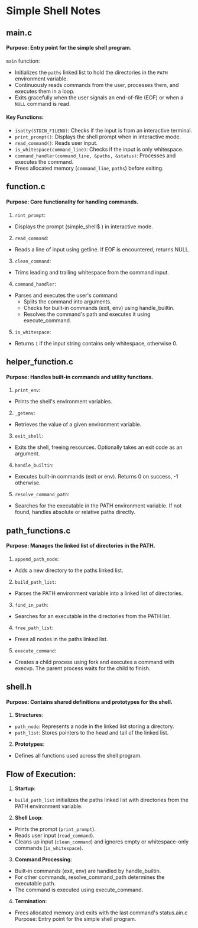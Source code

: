 # Simple Shell Notes

## main.c
#### Purpose: Entry point for the simple shell program.

`main` function:
- Initializes the `paths` linked list to hold the directories in the `PATH` environment variable.
- Continuously reads commands from the user, processes them, and executes them in a loop.
- Exits gracefully when the user signals an end-of-file (EOF) or when a `NULL` command is read.

#### Key Functions:

- `isatty(STDIN_FILENO)`: Checks if the input is from an interactive terminal.
- `print_prompt()`: Displays the shell prompt when in interactive mode.
- `read_command()`: Reads user input.
- `is_whitespace(command_line)`: Checks if the input is only whitespace.
- `command_handler(command_line, &paths, &status)`: Processes and executes the command.
- Frees allocated memory (`command_line`, `paths`) before exiting.

## function.c
#### Purpose: Core functionality for handling commands.

1. `rint_prompt`:
- Displays the prompt (simple_shell$ ) in interactive mode.
2. `read_command`:
- Reads a line of input using getline. If EOF is encountered, returns NULL.
3. `clean_command`:
- Trims leading and trailing whitespace from the command input.
4. `command_handler`:
- Parses and executes the user's command:
    - Splits the command into arguments.
    - Checks for built-in commands (exit, env) using handle_builtin.
    - Resolves the command's path and executes it using execute_command.
5. `is_whitespace`:
- Returns `1` if the input string contains only whitespace, otherwise 0.

## helper_function.c
#### Purpose: Handles built-in commands and utility functions.

1. `print_env`:
- Prints the shell's environment variables.
2. `_getenv`:
- Retrieves the value of a given environment variable.
3. `exit_shell`:
- Exits the shell, freeing resources. Optionally takes an exit code as an argument.
4. `handle_builtin`:
- Executes built-in commands (exit or env). Returns 0 on success, -1 otherwise.
5. `resolve_command_path`:
- Searches for the executable in the PATH environment variable. If not found, handles absolute or relative paths directly.

## path_functions.c
#### Purpose: Manages the linked list of directories in the PATH.

1. `append_path_node`:
- Adds a new directory to the paths linked list.
2. `build_path_list`:
- Parses the PATH environment variable into a linked list of directories.
3. `find_in_path`:
- Searches for an executable in the directories from the PATH list.
4. `free_path_list`:
- Frees all nodes in the paths linked list.
5. `execute_command`:
- Creates a child process using fork and executes a command with execvp. The parent process waits for the child to finish.

## shell.h
#### Purpose: Contains shared definitions and prototypes for the shell.

1. **Structures**:
- `path_node`: Represents a node in the linked list storing a directory.
- `path_list`: Stores pointers to the head and tail of the linked list.
2. **Prototypes**:
- Defines all functions used across the shell program.

## Flow of Execution:
1. **Startup**:
- `build_path_list` initializes the paths linked list with directories from the PATH environment variable.
2. **Shell Loop**:
- Prints the prompt (`print_prompt`).
- Reads user input (`read_command`).
- Cleans up input (`clean_command`) and ignores empty or whitespace-only commands (`is_whitespace`).
3. **Command Processing**:
- Built-in commands (exit, env) are handled by handle_builtin.
- For other commands, resolve_command_path determines the executable path.
- The command is executed using execute_command.
4. **Termination**:
- Frees allocated memory and exits with the last command's status.ain.c
Purpose: Entry point for the simple shell program.

